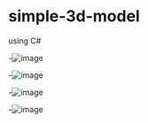 # simple-3d-model
using C#

-![image](https://user-images.githubusercontent.com/83949402/117648208-3b1a8c00-b18e-11eb-9da8-0e6687c0374d.png)

-![image](https://user-images.githubusercontent.com/83949402/117648252-4a013e80-b18e-11eb-814b-1f0f4e9f9628.png)

-![image](https://user-images.githubusercontent.com/83949402/117648304-5a191e00-b18e-11eb-8837-03e5431f1ae3.png)

-![image](https://user-images.githubusercontent.com/83949402/117648349-6604e000-b18e-11eb-8f6f-dde8e275bf2c.png)
